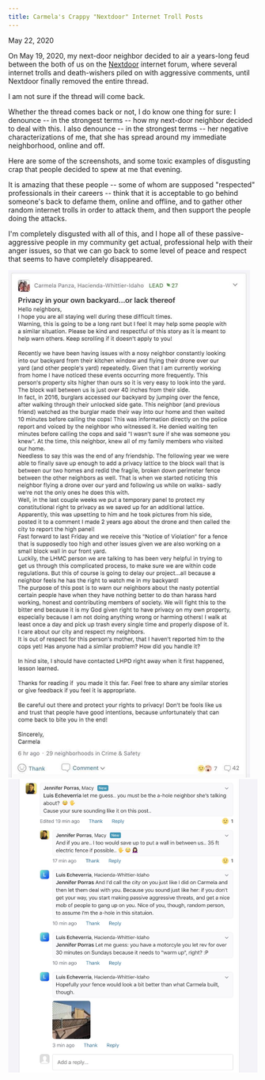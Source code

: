 ```yaml
---
title: Carmela's Crappy "Nextdoor" Internet Troll Posts
---
```


May 22, 2020

On May 19, 2020, my next-door neighbor decided to air a years-long feud between the both of us on the <a href="https://nextdoor.com/" target="_blank">Nextdoor</a> internet forum, where several internet trolls and death-wishers piled on with aggressive comments, until Nextdoor finally removed the entire thread. 

I am not sure if the thread will come back.

Whether the thread comes back or not, I do know one thing for sure: I denounce -- in the strongest terms -- how my next-door neighbor decided to deal with this. I also denounce -- in the strongest terms -- her negative characterizations of me, that she has spread around my immediate neighborhood, online and off.

Here are some of the screenshots, and some toxic examples of disgusting crap that people decided to spew at me that evening.

It is amazing that these people -- some of whom are supposed "respected" professionals in their careers -- think that it is acceptable to go behind someone's back to defame them, online and offline, and to gather other random internet trolls in order to attack them, and then support the people doing the attacks.

I'm completely disgusted with all of this, and I hope all of these passive-aggressive people in my community get actual, professional help with their anger issues, so that we can go back to some level of peace and respect that seems to have completely disappeared.

<img src="../assets/images/carmelas-nasty-post-clipped.jpg"/><br/>
<img src="../assets/images/jeniffer-porras-aggressive-nasty-ignorant-internet-troll-1.jpg"/>
